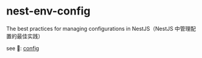 # nest-env-config

The best practices for managing configurations in NestJS（NestJS 中管理配置的最佳实践）

see 👀: [config]('./src/config')
